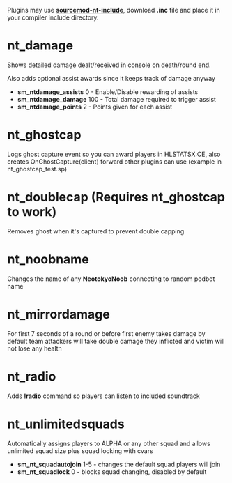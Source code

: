 Plugins may use [**sourcemod-nt-include**](https://github.com/softashell/sourcemod-nt-include/), download **.inc** file and place it in your compiler include directory.

nt_damage
====================
Shows detailed damage dealt/received in console on death/round end.

Also adds optional assist awards since it keeps track of damage anyway
- **sm_ntdamage_assists** 0 - Enable/Disable rewarding of assists
- **sm_ntdamage_damage** 100 - Total damage required to trigger assist
- **sm_ntdamage_points** 2 - Points given for each assist

nt_ghostcap
====================
Logs ghost capture event so you can award players in HLSTATSX:CE, also creates OnGhostCapture(client) forward other plugins can use (example in nt_ghostcap_test.sp)

nt_doublecap (**Requires nt_ghostcap to work**)
====================
Removes ghost when it's captured to prevent double capping

nt_noobname
====================
Changes the name of any **NeotokyoNoob** connecting to random podbot name

nt_mirrordamage
====================
For first 7 seconds of a round or before first enemy takes damage by default team attackers will take double damage they inflicted and victim will not lose any health

nt_radio
====================
Adds **!radio** command so players can listen to included soundtrack

nt_unlimitedsquads
====================
Automatically assigns players to ALPHA or any other squad and allows unlimited squad size plus squad locking with cvars

- **sm_nt_squadautojoin** 1-5 - changes the default squad players will join
- **sm_nt_squadlock** 0 - blocks squad changing, disabled by default

